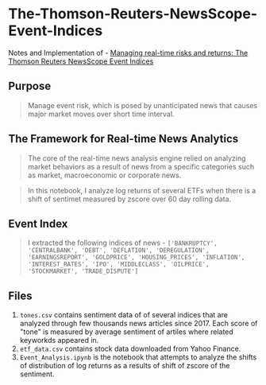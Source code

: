 # The-Thomson-Reuters-NewsScope-Event-Indices
Notes and Implementation of - [Managing real-time risks and returns: The Thomson Reuters NewsScope Event Indices](https://github.com/TheRockXu/The-Thomson-Reuters-NewsScope-Event-Indices/blob/master/Managing-Real-Time-Risks-and-Returns.pdf)

## Purpose
> Manage event risk, which is posed by unanticipated news that causes major market moves over short time interval.

## The Framework for Real-time News Analytics
> The core of the real-time news analysis engine relied on analyzing market behaviors as a result of news from a specific categories such as market, macroeconomic or corporate news.

> In this notebook, I analyze log returns of several ETFs when there is a shift of sentimet measured by zscore over 60 day rolling data.

## Event Index

> I extracted the following indices of news -
> `['BANKRUPTCY', 'CENTRALBANK', 'DEBT', 'DEFLATION', 'DEREGULATION',
       'EARNINGSREPORT', 'GOLDPRICE', 'HOUSING_PRICES', 'INFLATION',
       'INTEREST_RATES', 'IPO', 'MIDDLECLASS', 'OILPRICE', 'STOCKMARKET',
       'TRADE_DISPUTE']`

## Files
1. `tones.csv` contains sentiment data of of several indices that are analyzed through few thousands news articles since 2017. Each score of "tone" is measured by average sentiment of artiles where related keyworkds appeared in. 
2. `etf_data.csv` contains stock data downloaded from Yahoo Finance.
3. `Event_Analysis.ipynb` is the notebook that attempts to analyze the shifts of distribution of log returns as a results of shift of zscore of the sentiment.



